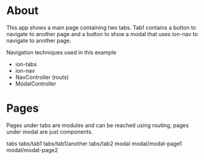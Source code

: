 # About

This app shows a main page containing two tabs.
Tab1 contains a button to navigate to another page and a button to show a modal that uses ion-nav to navigate to another page.

Navigation techniques used in this example
* ion-tabs
* ion-nav
* NavController (routs)
* ModalController

# Pages

Pages under tabs are modules and can be reached using routing, pages under modal are just components.

tabs
tabs/tab1
tabs/tab1/another
tabs/tab2
modal
modal/modal-page1
modal/modal-page2

